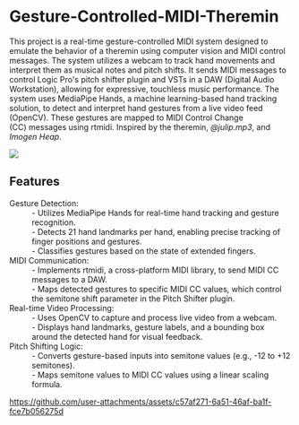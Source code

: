 # Gesture-Controlled-MIDI-Theremin

<html>
  <p>
This project is a real-time gesture-controlled MIDI system designed to emulate the behavior of a theremin using computer vision and MIDI control messages. The system utilizes a webcam to track hand movements and interpret them as musical notes and pitch shifts. It sends MIDI messages to control Logic Pro's pitch shifter plugin and VSTs in a DAW (Digital Audio Workstation), allowing for expressive, touchless music performance. The system uses MediaPipe Hands, a machine learning-based hand tracking solution, to detect and interpret hand gestures from a live video feed (OpenCV). These gestures are mapped to MIDI Control Change (CC) messages using rtmidi. Inspired by the theremin, <i>@julip.mp3</i>, and <i>Imogen Heap</i>.
  </p>

  <img src="https://i0.wp.com/www.nationalreview.com/wp-content/uploads/2024/05/leon-theremin.jpg?w=1054&ssl=1">
</html>

## Features
<html>
  <dl>
    <dt>Gesture Detection:</dt>
    <dd>- Utilizes MediaPipe Hands for real-time hand tracking and gesture recognition.</dd>
    <dd>- Detects 21 hand landmarks per hand, enabling precise tracking of finger positions and gestures.</dd>
    <dd>- Classifies gestures based on the state of extended fingers.</dd>
    <dt>MIDI Communication:</dt>
    <dd>- Implements rtmidi, a cross-platform MIDI library, to send MIDI CC messages to a DAW.</dd>
    <dd>- Maps detected gestures to specific MIDI CC values, which control the semitone shift parameter in the Pitch Shifter plugin.</dd>
    <dt>Real-time Video Processing:</dt>
    <dd>- Uses OpenCV to capture and process live video from a webcam.</dd>
    <dd>- Displays hand landmarks, gesture labels, and a bounding box around the detected hand for visual feedback.</dd>
    <dt>Pitch Shifting Logic:</dt>
    <dd>- Converts gesture-based inputs into semitone values (e.g., -12 to +12 semitones).</dd>
    <dd>- Maps semitone values to MIDI CC values using a linear scaling formula.</dd>
  </dl>
</html>

https://github.com/user-attachments/assets/c57af271-6a51-46af-ba1f-fce7b056275d

